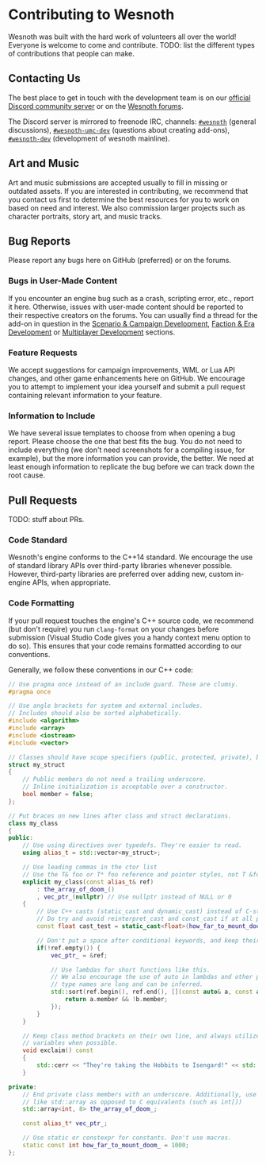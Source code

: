 # Contributing to Wesnoth

Wesnoth was built with the hard work of volunteers all over the world! Everyone is welcome to come and contribute. TODO: list the different types of contributions that people can make.

## Contacting Us

The best place to get in touch with the development team is on our [official Discord community server](https://discord.gg/battleforwesnoth) or on the [Wesnoth forums](https://forums.wesnoth.org/).

The Discord server is mirrored to freenode IRC, channels: [`#wesnoth`](https://webchat.freenode.net/#wesnoth) (general discussions), [`#wesnoth-umc-dev`](https://webchat.freenode.net/#wesnoth-umc-dev) (questions about creating add-ons), [`#wesnoth-dev`](https://webchat.freenode.net/#wesnoth-dev)  (development of wesnoth mainline).

## Art and Music

Art and music submissions are accepted usually to fill in missing or outdated assets. If you are interested in contributing, we recommend that you contact us first to determine the best resources for you to work on based on need and interest. We also commission larger projects such as character portraits, story art, and music tracks.

## Bug Reports

Please report any bugs here on GitHub (preferred) or on the forums.

### Bugs in User-Made Content

If you encounter an engine bug such as a crash, scripting error, etc., report it here. Otherwise, issues with user-made content should be reported to their respective creators on the forums. You can usually find a thread for the add-on in question in the [Scenario & Campaign Development](http://www.wesnoth.org/forum/viewforum.php?f=8), [Faction & Era Development](http://www.wesnoth.org/forum/viewforum.php?f=19) or [Multiplayer Development](http://www.wesnoth.org/forum/viewforum.php?f=15) sections.

### Feature Requests

We accept suggestions for campaign improvements, WML or Lua API changes, and other game enhancements here on GitHub. We encourage you to attempt to implement your idea yourself and submit a pull request containing relevant information to your feature.

### Information to Include

We have several issue templates to choose from when opening a bug report. Please choose the one that best fits the bug. You do not need to include everything (we don't need screenshots for a compiling issue, for example), but the more information you can provide, the better. We need at least enough information to replicate the bug before we can track down the root cause.

## Pull Requests

TODO: stuff about PRs.

### Code Standard

Wesnoth's engine conforms to the C++14 standard. We encourage the use of standard library APIs over third-party libraries whenever possible. However, third-party libraries are preferred over adding new, custom in-engine APIs, when appropriate.

### Code Formatting

If your pull request touches the engine's C++ source code, we recommend (but don't require) you run `clang-format` on your changes before submission (Visual Studio Code gives you a handy context menu option to do so). This ensures that your code remains formatted according to our conventions.

Generally, we follow these conventions in our C++ code:

```cpp
// Use pragma once instead of an include guard. Those are clumsy.
#pragma once

// Use angle brackets for system and external includes.
// Includes should also be sorted alphabetically.
#include <algorithm>
#include <array>
#include <iostream>
#include <vector>

// Classes should have scope specifiers (public, protected, private), but structs can omit them.
struct my_struct
{
    // Public members do not need a trailing underscore.
    // Inline initialization is acceptable over a constructor.
    bool member = false;
};

// Put braces on new lines after class and struct declarations.
class my_class
{
public:
    // Use using directives over typedefs. They're easier to read.
    using alias_t = std::vector<my_struct>;

    // Use leading commas in the ctor list
    // Use the T& foo or T* foo reference and pointer styles, not T &foo or T *foo.
    explicit my_class(const alias_t& ref)
        : the_array_of_doom_()
        , vec_ptr_(nullptr) // Use nullptr instead of NULL or 0
    {
        // Use C++ casts (static_cast and dynamic_cast) instead of C-style casts.
        // Do try and avoid reinterpret_cast and const_cast if at all possible.
        const float cast_test = static_cast<float>(how_far_to_mount_doom_);

        // Don't put a space after conditional keywords, and keep their opening brackets on the same line.
        if(!ref.empty()) {
            vec_ptr_ = &ref;

            // Use lambdas for short functions like this.
            // We also encourage the use of auto in lambdas and other places where
            // type names are long and can be inferred.
            std::sort(ref.begin(), ref.end(), [](const auto& a, const auto& b) {
                return a.member && !b.member;
            });
        }
    }

    // Keep class method brackets on their own line, and always utilize const for methods and
    // variables when possible.
    void exclaim() const
    {
        std::cerr << "They're taking the Hobbits to Isengard!" << std::endl;
    }

private:
    // End private class members with an underscore. Additionally, use C++ standard
    // like std::array as opposed to C equivalents (such as int[])
    std::array<int, 8> the_array_of_doom_;

    const alias_t* vec_ptr_;

    // Use static or constexpr for constants. Don't use macros.
    static const int how_far_to_mount_doom_ = 1000;
};
```
